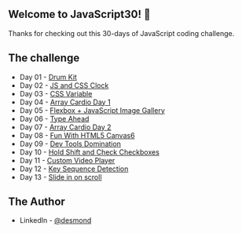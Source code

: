 ## Welcome to JavaScript30! 👋

Thanks for checking out this 30-days of JavaScript coding challenge.

## The challenge
- Day 01 - [Drum Kit](https://www.desmondfon.io)
- Day 02 - [JS and CSS Clock](https://www.desmondfon.io)
- Day 03 - [CSS Variable](https://www.desmondfon.io)
- Day 04 - [Array Cardio Day 1](https://www.desmondfon.io)
- Day 05 - [Flexbox + JavaScript Image Gallery](https://www.desmondfon.io)
- Day 06 - [Type Ahead](https://www.desmondfon.io)
- Day 07 - [Array Cardio Day 2](https://www.desmondfon.io)
- Day 08 - [Fun With HTML5 Canvas6](https://www.desmondfon.io)
- Day 09 - [Dev Tools Domination](https://www.desmondfon.io)
- Day 10 - [Hold Shift and Check Checkboxes](https://www.desmondfon.io)
- Day 11 - [Custom Video Player](https://www.desmondfon.io)
- Day 12 - [Key Sequence Detection](https://www.desmondfon.io)
- Day 13 - [Slide in on scroll](https://www.desmondfon.io)

## The Author
- LinkedIn - [@desmond](https://www.linkedin.com/in/desmond-fon-88aa88253)
